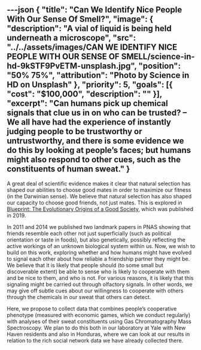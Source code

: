 ---json
{
  "title": "Can We Identify Nice People With Our Sense Of Smell?",
  "image": {
    "description": "A vial of liquid is being held underneath a microscope",
    "src": "../../assets/images/CAN WE IDENTIFY NICE PEOPLE WITH OUR SENSE OF SMELL/science-in-hd-9kSTF9PvETM-unsplash.jpg",
    "position": "50% 75%",
    "attribution": "Photo by Science in HD on Unsplash"
  },
  "priority": 5,
  "goals": [{
    "cost": "$100,000",
    "description": ""
  }],
  "excerpt": "Can humans pick up chemical signals that clue us in on who can be trusted? – We all have had the experience of instantly judging people to be trustworthy or untrustworthy, and there is some evidence we do this by looking at people’s faces; but humans might also respond to other cues, such as the constituents of human sweat."
}
---

A great deal of scientific evidence makes it clear that natural selection has shaped our abilities to choose good mates in order to maximize our fitness (in the Darwinian sense). We believe that natural selection has also shaped our capacity to choose good friends, not just mates.  This is explored in [Blueprint: The Evolutionary Origins of a Good Society](http://humannaturelab.net/blueprint-the-book), which was published in 2019.

In 2011 and 2014 we published two landmark papers in PNAS showing that friends resemble each other not just superficially (such as political orientation or taste in foods), but also genetically, possibly reflecting the active workings of an unknown biological system within us. Now, we wish to build on this work, exploring whether and how humans might have evolved to signal each other about how reliable a friendship partner they might be. We believe that it is likely that people should (to some small but discoverable extent) be able to sense who is likely to cooperate with them and be nice to them, and who is not. For various reasons, it is likely that this signaling might be carried out through olfactory signals. In other words, we may give off subtle cues about our willingness to cooperate with others through the chemicals in our sweat that others can detect.

Here, we propose to collect data that combines people’s cooperative phenotype (measured with economic games, which we conduct regularly) with analyses of their sweat constituents using Gas Chromatography Mass Spectroscopy.  We plan to do this both in our laboratory at Yale with New Haven residents and also in Honduras, where we can look at our results in relation to the rich social network data we have already collected there.